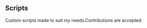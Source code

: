 ## Scripts
Custom scripts made to suit my needs.Contributions are accepted.

































